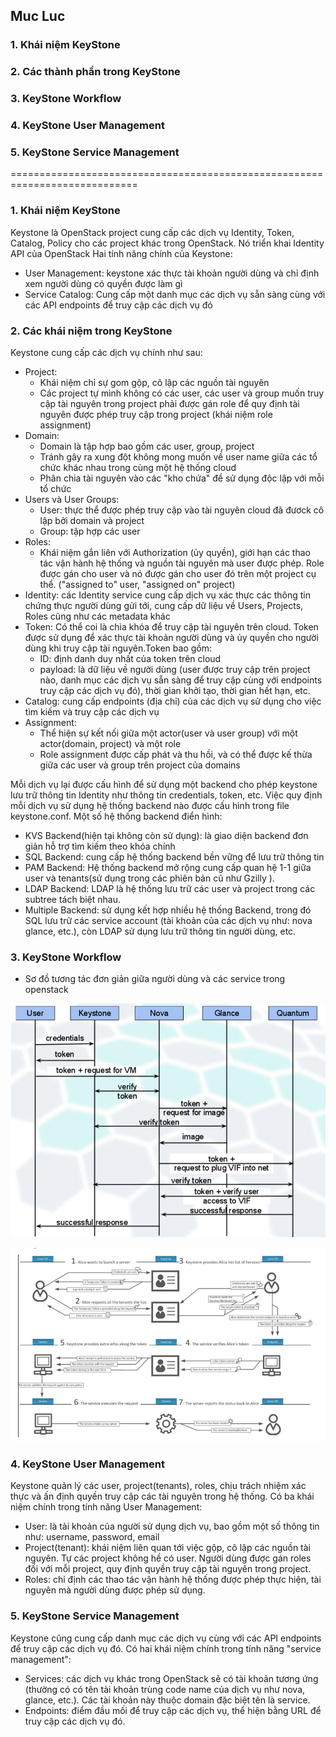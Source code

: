 ## Muc Luc
### 1. Khái niệm KeyStone 
### 2. Các thành phần trong KeyStone
### 3. KeyStone Workflow
### 4. KeyStone User Management
### 5. KeyStone Service Management

============================================================================

### 1. Khái niệm KeyStone
Keystone là OpenStack project cung cấp các dịch vụ Identity, Token, Catalog, Policy cho các project khác trong OpenStack. Nó triển khai Identity API của OpenStack
Hai tính năng chính của Keystone:
- User Management: keystone xác thực tài khoản người dùng và chỉ định xem người dùng có quyền được làm gì
- Service Catalog: Cung cấp một danh mục các dịch vụ sẵn sàng cùng với các API endpoints để truy cập các dịch vụ đó

### 2. Các khái niệm trong KeyStone
Keystone cung cấp các dịch vụ chính như sau:
- Project:
  - Khái niệm chỉ sự gom gộp, cô lập các nguồn tài nguyên
  - Các project tự mình không có các user, các user và group muốn truy cập tài nguyên trong project phải được gán role để quy định tài nguyên được phép truy cập trong project (khái niệm role assignment)
- Domain: 
  - Domain là tập hợp bao gồm các user, group, project
  - Tránh gây ra xung đột không mong muốn về user name giữa các tổ chức khác nhau trong cùng một hệ thống cloud
  - Phân chia tài nguyên vào các "kho chứa" để sử dụng độc lập với mỗi tổ chức
- Users và User Groups:
  - User: thực thể được phép truy cập vào tài nguyên cloud đã đươck cô lập bởi domain và project
  - Group: tập hợp các user
- Roles:
  - Khái niệm gắn liên với Authorization (ủy quyền), giới hạn các thao tác vận hành hệ thống và nguồn tài nguyên mà user được phép. Role được gán cho user và nó được gán cho user đó trên một project cụ thể. ("assigned to" user, "assigned on" project)
- Identity: các Identity service cung cấp dịch vụ xác thực các thông tin chứng thực người dùng gửi tới, cung cấp dữ liệu về Users, Projects, Roles cũng như các metadata khác
- Token: Có thể coi là chìa khóa để truy cập tài nguyên trên cloud. Token được sử dụng để xác thực tài khoản người dùng và ủy quyền cho người dùng khi truy cập tài nguyên.Token bao gồm:
  - ID: định danh duy nhất của token trên cloud
  - payload: là dữ liệu về người dùng (user được truy cập trên project nào, danh mục các dịch vụ sẵn sàng để truy cập cùng với endpoints truy cập các dịch vụ đó), thời gian khởi tạo, thời gian hết hạn, etc.  
- Catalog: cung cấp endpoints (địa chỉ) của các dịch vụ sử dụng cho việc tìm kiếm và truy cập các dịch vụ
- Assignment:
  - Thể hiện sự kết nối giữa một actor(user và user group) với một actor(domain, project) và một role
  - Role assignment được cấp phát và thu hồi, và có thể được kế thừa giữa các user và group trên project của domains

Mỗi dịch vụ lại được cấu hình để sử dụng một backend cho phép keystone lưu trữ thông tin Identity như thông tin credentials, token, etc. Việc quy định mỗi dịch vụ sử dụng hệ thống backend nào được cấu hình trong file keystone.conf. Một số hệ thống backend điển hình:
- KVS Backend(hiện tại không còn sử dụng): là giao diện backend đơn giản hỗ trợ tìm kiếm theo khóa chính
- SQL Backend: cung cấp hệ thống backend bền vững để lưu trữ thông tin
- PAM Backend: Hệ thống backend mở rộng cung cấp quan hệ 1-1 giữa user và tenants(sử dụng trong các phiên bản cũ như Gzilly ).
- LDAP Backend: LDAP là hệ thống lưu trữ các user và project trong các subtree tách biệt nhau.
- Multiple Backend: sử dụng kết hợp nhiều hệ thống Backend, trong đó SQL lưu trữ các service account (tài khoản của các dịch vụ như: nova glance, etc.), còn LDAP sử dụng lưu trữ thông tin người dùng, etc.

### 3. KeyStone Workflow
- Sơ đồ tương tác đơn giản giữa người dùng và các service trong openstack

![](./images/user-service.png)

![](./images/user-service1.png)

### 4. KeyStone User Management
Keystone quản lý các user, project(tenants), roles, chịu trách nhiệm xác thực và ấn định quyền truy cập các tài nguyên trong hệ thống. Có ba khái niệm chính trong tính năng User Management:
- User: là tải khoản của người sử dụng dịch vụ, bao gồm một số thông tin như: username, password, email
- Project(tenant): khái niệm liên quan tới việc gộp, cô lập các nguồn tài nguyên. Tự các project không hề có user. Người dùng được gán roles đối với mỗi project, quy định quyền truy cập tài nguyên trong project.
- Roles: chỉ định các thao tác vận hành hệ thống được phép thực hiện, tài nguyên mà người dùng được phép sử dụng.

### 5. KeyStone Service Management
Keystone cũng cung cấp danh mục các dịch vụ cùng với các API endpoints để truy cập các dịch vụ đó. Có hai khái niệm chính trong tính năng "service management":
- Services: các dịch vụ khác trong OpenStack sẽ có tài khoản tương ứng (thường có có tên tài khoản trùng code name của dịch vụ như nova, glance, etc.). Các tài khoản này thuộc domain đặc biệt tên là service.
- Endpoints: điểm đầu mối để truy cập các dịch vụ, thể hiện bằng URL để truy cập các dịch vụ đó.



